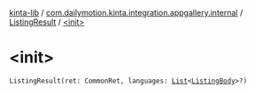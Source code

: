 [kinta-lib](../../index.md) / [com.dailymotion.kinta.integration.appgallery.internal](../index.md) / [ListingResult](index.md) / [&lt;init&gt;](./-init-.md)

# &lt;init&gt;

`ListingResult(ret: CommonRet, languages: `[`List`](https://kotlinlang.org/api/latest/jvm/stdlib/kotlin.collections/-list/index.html)`<`[`ListingBody`](../-listing-body/index.md)`>?)`